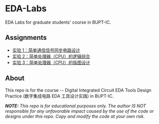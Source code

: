 <!--
 * Copyright (c) 2025 by Albresky, All Rights Reserved. 
 * 
 * @Author: Albresky albre02@outlook.com
 * @Date: 2025-03-20 02:09:15
 * @LastEditTime: 2025-05-20 10:05:00
 * @FilePath: /BUPT-EDA-Labs/README.md
 * 
 * @Description: 数字集成电路 EDA 工具设计实践 README
-->
# EDA-Labs
EDA Labs for graduate students' course in BUPT-IC.


## Assignments

- [实验 1：简单通信信号同步电路设计](lab1)
- [实验 2：简单处理器（CPU）的逻辑综合](lab2)
- [实验 3：简单处理器（CPU）的版图设计](lab3)


## About

This repo is for the course -- Digital Integrated Circuit EDA Tools Design Practice (数字集成电路 EDA 工具设计实践) in BUPT-IC. 

***NOTE:** This repo is for educational purposes only. The author IS NOT responsible for any unfavorable impact caused by the use of the code or designs under this repo. Copy and modify the code at your own risk.*
